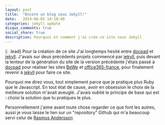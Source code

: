 ```yaml
---
layout: post
title:  "Encore un blog sous Jekyll!"
date:   2014-06-05 14:10:40
categories: jekyll update
disqus_comments: true
social_share: true
description: Pourquoi et comment j'ai crée ce site sous Jekyll
---
```

{: .lead}
Pour la création de ce site
J'ai longtemps hesité entre [docpad][1] et [jekyll][2].
J'avais sur deux précédents projets commencé par [jekyll][2], puis devant la lenteur de la génération du site de la version précédente
j'étais passé à [docpad][1] pour réaliser les sites [BeWe][3] et [office365-france][4], pour finalement revenir à [jekyll][2] pour faire ce site.

Pourquoi me direz vous, tout simplement parce que je pratique plus Ruby que le Javascript. En tout état de cause, avoir en obsession le choix de la meilleure solution m'avait aveuglé. J'avais oublié le principe de base qui est : choisi la solution que tu pratiques le plus.

Personnellement j'aime avant toute chose regarder ce que font les autres, aussi je vous laisse le lien sur un "repository" Github qui m'a beaucoup servi celui de [Rasmus Andersson](https://github.com/rsms/rsms.github.com)

[1]: http://docpad.org                 "Aller sur le site web de docpad"
[2]: http://jekyllrb.com               "Aller sur le site web de jekyll"
[3]: http://www.bewe.eu                "Aller sur le site web de BeWe"
[4]: http://www.office365-france.com/  "Aller sur le site web office365-france"


